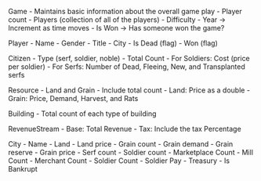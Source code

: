Game
	- Maintains basic information about the overall game play
	- Player count
	- Players (collection of all of the players)
	- Difficulty
	- Year -> Increment as time moves
	- Is Won -> Has someone won the game?

Player
	- Name
	- Gender
	- Title
	- City
	- Is Dead (flag)
	- Won (flag)

Citizen
	- Type (serf, soldier, noble)
	- Total Count
	- For Soldiers: Cost (price per soldier)
	- For Serfs: Number of Dead, Fleeing, New, and Transplanted serfs
	
Resource
	- Land and Grain
	- Include total count
	- Land: Price as a double
	- Grain: Price, Demand, Harvest, and Rats

Building
	- Total count of each type of building

RevenueStream
	- Base: Total Revenue
	- Tax: Include the tax Percentage

City
	- Name
	- Land
	- Land price
	- Grain count
	- Grain demand
	- Grain reserve
	- Grain price
	- Serf count
	- Soldier count
	- Marketplace Count
	- Mill Count
	- Merchant Count
	- Soldier Count
	- Soldier Pay
	- Treasury
	- Is Bankrupt